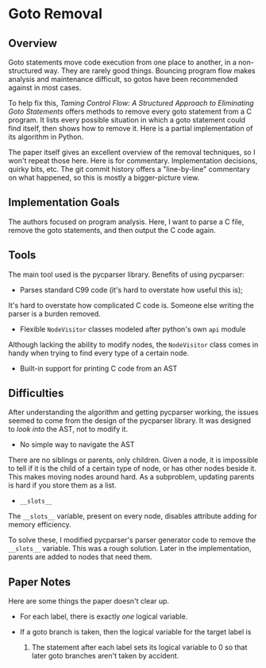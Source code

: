 # Goto Removal

## Overview

Goto statements move code execution from one place to another, in a
non-structured way. They are rarely good things. Bouncing program flow makes
analysis and maintenance difficult, so gotos have been recommended against in
most cases.

To help fix this, _Taming Control Flow: A Structured Approach to Eliminating
Goto Statements_ offers methods to remove every goto statement from a C
program. It lists every possible situation in which a goto statement could find
itself, then shows how to remove it. Here is a partial implementation of its
algorithm in Python.

The paper itself gives an excellent overview of the removal techniques, so I
won't repeat those here. Here is for commentary. Implementation decisions,
quirky bits, etc. The git commit history offers a "line-by-line" commentary on
what happened, so this is mostly a bigger-picture view.

## Implementation Goals

The authors focused on program analysis. Here, I want to parse a C file, remove
the goto statements, and then output the C code again.

## Tools

The main tool used is the pycparser library. Benefits of using pycparser:

- Parses standard C99 code (it's hard to overstate how useful this is);

It's hard to overstate how complicated C code is. Someone else writing the
parser is a burden removed.

- Flexible `NodeVisitor` classes modeled after python's own `api` module

Although lacking the ability to modify nodes, the `NodeVisitor` class comes in
handy when trying to find every type of a certain node.

- Built-in support for printing C code from an AST

## Difficulties

After understanding the algorithm and getting pycparser working, the issues
seemed to come from the design of the pycparser library. It was designed to
_look into_ the AST, not to modify it.

- No simple way to navigate the AST

There are no siblings or parents, only children. Given a node, it is impossible
to tell if it is the child of a certain type of node, or has other nodes beside
it. This makes moving nodes around hard. As a subproblem, updating parents is
hard if you store them as a list.

- `__slots__`

The `__slots__` variable, present on every node, disables attribute adding for
memory efficiency.

To solve these, I modified pycparser's parser generator code to remove the
`__slots__` variable. This was a rough solution. Later in the implementation,
parents are added to nodes that need them.

## Paper Notes

Here are some things the paper doesn't clear up.

- For each label, there is exactly _one_ logical variable.

- If a goto branch is taken, then the logical variable for the target label is
  1. The statement after each label sets its logical variable to 0 so that
  later goto branches aren't taken by accident.
